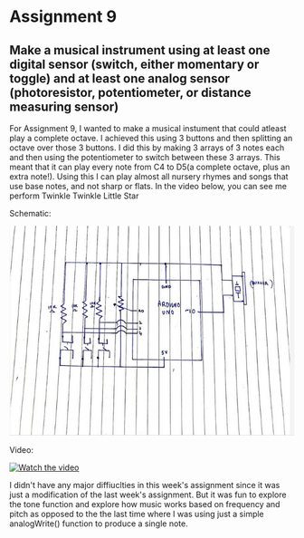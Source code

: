 # Assignment 9
## Make a musical instrument using at least one digital sensor (switch, either momentary or toggle) and at least one analog sensor (photoresistor, potentiometer, or distance measuring sensor)

For Assignment 9, I wanted to make a musical instument that could atleast play a complete octave. I achieved this using 3 buttons and then splitting an octave over those 3 buttons. I did this by making 3 arrays of 3 notes each and then using the potentiometer to switch between these 3 arrays. This meant that it can play every note from C4 to D5(a complete octave, plus an extra note!). Using this I can play almost all nursery rhymes and songs that use base notes, and not sharp or flats. In the video below, you can see me perform Twinkle Twinkle Little Star 


Schematic:

![](Schematic.jpg)

Video:

[![Watch the video]()](https://youtu.be/pVAwC2F8PQo)

I didn't have any major diffiuclties in this week's assignment since it was just a modification of the last week's assignment. But it was fun to explore the tone function and explore how music works based on frequency and pitch as opposed to the the last time where I was using just a simple analogWrite() function to produce a single note. 
